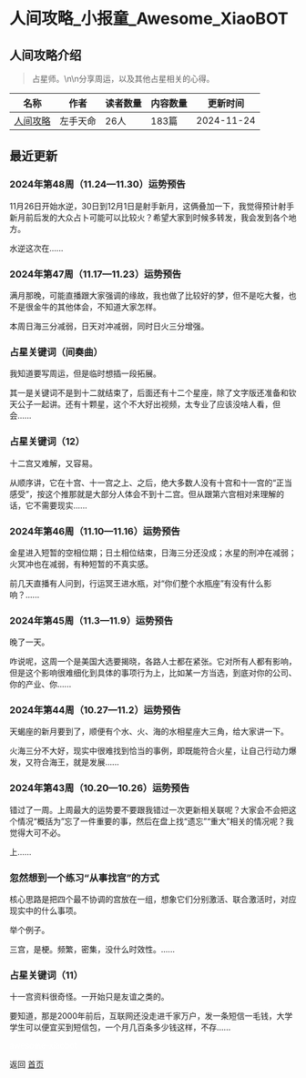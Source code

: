 # 人间攻略_小报童_Awesome_XiaoBOT

## 人间攻略介绍
> 占星师。\n\n分享周运，以及其他占星相关的心得。  
  


|名称|作者|读者数量|内容数量|更新时间|
|---|---|---|---|---|
|[人间攻略](https://xiaobot.net/p/astroweek?refer=0b133df9-27dc-423b-8101-639049001c13)|左手天命|26人|183篇|2024-11-24|

## 最近更新
### 2024年第48周（11.24—11.30）运势预告

11月26日开始水逆，30日到12月1日是射手新月，这俩叠加一下，我觉得预计射手新月前后发的大众占卜可能可以比较火？希望大家到时候多转发，我会发到各个地方。

水逆这次在......

### 2024年第47周（11.17—11.23）运势预告

满月那晚，可能直播跟大家强调的缘故，我也做了比较好的梦，但不是吃大餐，也不是很金牛的其他体会，不知道大家怎样。

本周日海三分减弱，日天对冲减弱，同时日火三分增强。

### 占星关键词（间奏曲）

我知道要写周运，但是临时想插一段拓展。

其一是关键词不是到十二就结束了，后面还有十二个星座，除了文字版还准备和钦天公子一起讲。还有十颗星，这个不大好出视频，太专业了应该没啥人看，但会......

### 占星关键词（12）

十二宫又难解，又容易。

从顺序讲，它在十宫、十一宫之上、之后，绝大多数人没有十宫和十一宫的“正当感受”，按这个推那就是大部分人体会不到十二宫。但从跟第六宫相对来理解的话，它不需要现实......

### 2024年第46周（11.10—11.16）运势预告

金星进入短暂的空相位期；日土相位结束，日海三分还没成；水星的刑冲在减弱；火冥冲也在减弱，有种短暂的不真实感。

前几天直播有人问到，行运冥王进水瓶，对“你们整个水瓶座”有没有什么影响？......

### 2024年第45周（11.3—11.9）运势预告

晚了一天。

咋说呢，这周一个是美国大选要揭晓，各路人士都在紧张。它对所有人都有影响，但是这个影响很难细化到具体的事项行为上，比如某一方当选，到底对你的公司、你的产业、你......

### 2024年第44周（10.27—11.2）运势预告

天蝎座的新月要到了，顺便有个水、火、海的水相星座大三角，给大家讲一下。

火海三分不大好，现实中很难找到恰当的事例，即既能符合火星，让自己行动力爆发，又符合海王，就是发展......

### 2024年第43周（10.20—10.26）运势预告

错过了一周。上周最大的运势要不要跟我错过一次更新相关联呢？大家会不会把这个情况“概括为”忘了一件重要的事，然后在盘上找“遗忘”“重大”相关的情况呢？我觉得大可不必。

上......

### 忽然想到一个练习“从事找宫”的方式

核心思路是把四个最不协调的宫放在一组，想象它们分别激活、联合激活时，对应现实中的什么事项。

举个例子。

三宫，是梗。频繁，密集，没什么时效性。......

### 占星关键词（11）

十一宫资料很奇怪。一开始只是友谊之类的。

要知道，那是2000年前后，互联网还没走进千家万户，发一条短信一毛钱，大学学生可以便宜买到短信包，一个月几百条多少钱这样，不存......


<a href="https://github.com/Reno9527/awesome-xiaobot" style="color: white; text-decoration: none;">awesome-xiaobot</a>

返回 [首页](../README.md)

